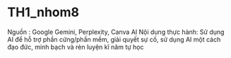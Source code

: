 # TH1_nhom8
Nguồn : Google Gemini, Perplexity, Canva AI
Nội dung thực hành: Sử dụng AI để hỗ trợ phần cứng/phần mềm, giải quyết sự cố, sử dụng AI một cách đạo đức, minh bạch và rèn luyện kĩ năm tự học
